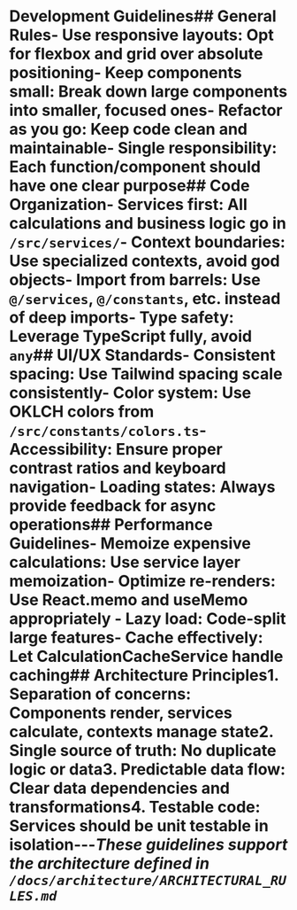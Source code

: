 # Development Guidelines## General Rules- **Use responsive layouts**: Opt for flexbox and grid over absolute positioning- **Keep components small**: Break down large components into smaller, focused ones- **Refactor as you go**: Keep code clean and maintainable- **Single responsibility**: Each function/component should have one clear purpose## Code Organization- **Services first**: All calculations and business logic go in `/src/services/`- **Context boundaries**: Use specialized contexts, avoid god objects- **Import from barrels**: Use `@/services`, `@/constants`, etc. instead of deep imports- **Type safety**: Leverage TypeScript fully, avoid `any`## UI/UX Standards- **Consistent spacing**: Use Tailwind spacing scale consistently- **Color system**: Use OKLCH colors from `/src/constants/colors.ts`- **Accessibility**: Ensure proper contrast ratios and keyboard navigation- **Loading states**: Always provide feedback for async operations## Performance Guidelines- **Memoize expensive calculations**: Use service layer memoization- **Optimize re-renders**: Use React.memo and useMemo appropriately  - **Lazy load**: Code-split large features- **Cache effectively**: Let CalculationCacheService handle caching## Architecture Principles1. **Separation of concerns**: Components render, services calculate, contexts manage state2. **Single source of truth**: No duplicate logic or data3. **Predictable data flow**: Clear data dependencies and transformations4. **Testable code**: Services should be unit testable in isolation---*These guidelines support the architecture defined in `/docs/architecture/ARCHITECTURAL_RULES.md`*